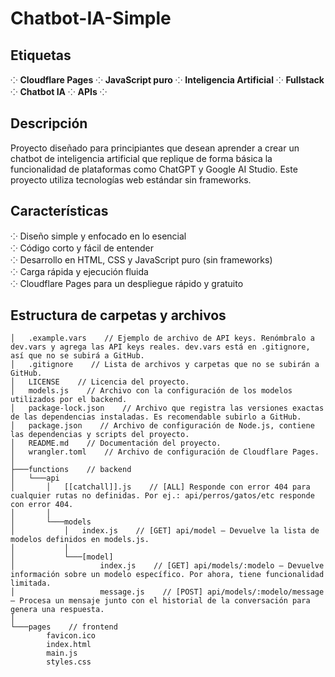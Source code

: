 # **Chatbot-IA-Simple**

## Etiquetas  

⁘ **Cloudflare Pages** ⁘ **JavaScript puro** ⁘ **Inteligencia Artificial** ⁘ **Fullstack** ⁘ **Chatbot IA** ⁘ **APIs** ⁘  

## Descripción  
Proyecto diseñado para principiantes que desean aprender a crear un chatbot de inteligencia artificial que replique de forma básica la funcionalidad de plataformas como ChatGPT y Google AI Studio. Este proyecto utiliza tecnologías web estándar sin frameworks.  

## Características  

⁘  Diseño simple y enfocado en lo esencial  
⁘  Código corto y fácil de entender  
⁘  Desarrollo en HTML, CSS y JavaScript puro (sin frameworks)  
⁘  Carga rápida y ejecución fluida  
⁘  Cloudflare Pages para un despliegue rápido y gratuito  

## Estructura de carpetas y archivos  

```
│   .example.vars    // Ejemplo de archivo de API keys. Renómbralo a dev.vars y agrega las API keys reales. dev.vars está en .gitignore, así que no se subirá a GitHub.
│   .gitignore    // Lista de archivos y carpetas que no se subirán a GitHub.
│   LICENSE    // Licencia del proyecto.
│   models.js    // Archivo con la configuración de los modelos utilizados por el backend.
│   package-lock.json    // Archivo que registra las versiones exactas de las dependencias instaladas. Es recomendable subirlo a GitHub.
│   package.json    // Archivo de configuración de Node.js, contiene las dependencias y scripts del proyecto.
│   README.md    // Documentación del proyecto.
│   wrangler.toml    // Archivo de configuración de Cloudflare Pages.
│
├───functions    // backend
│   └───api
│       │   [[catchall]].js    // [ALL] Responde con error 404 para cualquier rutas no definidas. Por ej.: api/perros/gatos/etc responde con error 404.
│       │
│       └───models
│           │   index.js    // [GET] api/model — Devuelve la lista de modelos definidos en models.js.
│           │
│           └───[model]
│                   index.js    // [GET] api/models/:modelo — Devuelve información sobre un modelo específico. Por ahora, tiene funcionalidad limitada.
│                   message.js    // [POST] api/models/:modelo/message — Procesa un mensaje junto con el historial de la conversación para genera una respuesta.
│
└───pages    // frontend
        favicon.ico
        index.html
        main.js
        styles.css
```